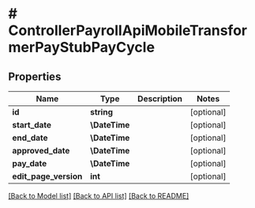# # ControllerPayrollApiMobileTransformerPayStubPayCycle

## Properties

Name | Type | Description | Notes
------------ | ------------- | ------------- | -------------
**id** | **string** |  | [optional]
**start_date** | **\DateTime** |  | [optional]
**end_date** | **\DateTime** |  | [optional]
**approved_date** | **\DateTime** |  | [optional]
**pay_date** | **\DateTime** |  | [optional]
**edit_page_version** | **int** |  | [optional]

[[Back to Model list]](../../README.md#models) [[Back to API list]](../../README.md#endpoints) [[Back to README]](../../README.md)
